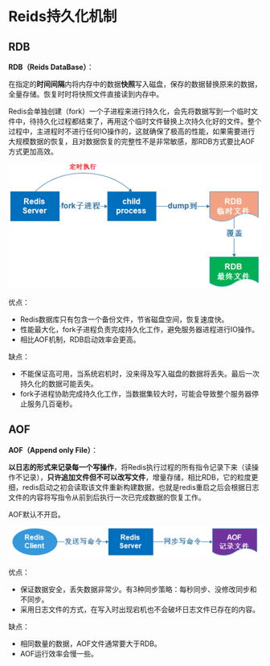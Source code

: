 # Reids持久化机制

## RDB

**RDB（Reids DataBase）**：

在指定的**时间间隔**内将内存中的数据**快照**写入磁盘，保存的数据替换原来的数据，全量存储。恢复时时将快照文件直接读到内存中。

Redis会单独创建（fork）一个子进程来进行持久化，会先将数据写到一个临时文件中，待持久化过程都结束了，再用这个临时文件替换上次持久化好的文件。整个过程中，主进程时不进行任何IO操作的，这就确保了极高的性能，如果需要进行大规模数据的恢复，且对数据恢复的完整性不是非常敏感，那RDB方式要比AOF方式更加高效。

![img](https://raw.githubusercontent.com/zouquchen/Images/main/imgs/AOF.png)

优点：

- Redis数据库只有包含一个备份文件，节省磁盘空间，恢复速度快。
- 性能最大化，fork子进程负责完成持久化工作，避免服务器进程进行IO操作。
- 相比AOF机制，RDB启动效率会更高。

缺点：

- 不能保证高可用，当系统宕机时，没来得及写入磁盘的数据将丢失。最后一次持久化的数据可能丢失。
- fork子进程协助完成持久化工作，当数据集较大时，可能会导致整个服务器停止服务几百毫秒。

## AOF

**AOF（Append only File）**：

**以日志的形式来记录每一个写操作**，将Redis执行过程的所有指令记录下来（读操作不记录），**只许追加文件但不可以改写文件**，增量存储，相比RDB，它的粒度更细，redis启动之初会读取该文件重新构建数据，也就是redis重启之后会根据日志文件的内容将写指令从前到后执行一次已完成数据的恢复工作。

AOF默认不开启。

![img](https://raw.githubusercontent.com/zouquchen/Images/main/imgs/rdb.png)

优点：

- 保证数据安全，丢失数据非常少。有3种同步策略：每秒同步、没修改同步和不同步。
- 采用日志文件的方式，在写入时出现宕机也不会破坏日志文件已存在的内容。

缺点：

- 相同数量的数据，AOF文件通常要大于RDB。
- AOF运行效率会慢一些。